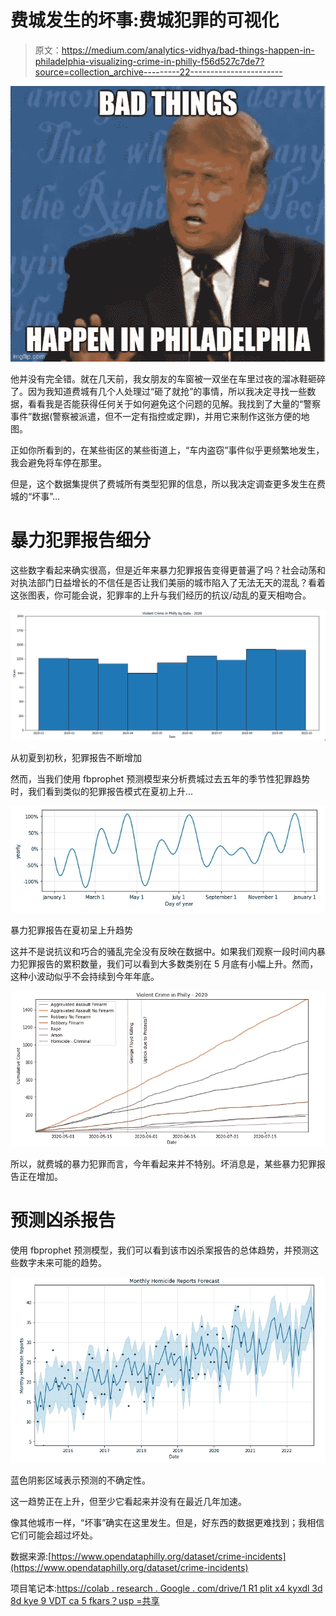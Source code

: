 # 费城发生的坏事:费城犯罪的可视化

> 原文：<https://medium.com/analytics-vidhya/bad-things-happen-in-philadelphia-visualizing-crime-in-philly-f56d527c7de7?source=collection_archive---------22----------------------->

![](img/a991fec3f9634bfafc5ec120f55f7ea3.png)

他并没有完全错。就在几天前，我女朋友的车窗被一双坐在车里过夜的溜冰鞋砸碎了。因为我知道费城有几个人处理过“砸了就抢”的事情，所以我决定寻找一些数据，看看我是否能获得任何关于如何避免这个问题的见解。我找到了大量的“警察事件”数据(警察被派遣，但不一定有指控或定罪)，并用它来制作这张方便的地图。

正如你所看到的，在某些街区的某些街道上，“车内盗窃”事件似乎更频繁地发生，我会避免将车停在那里。

但是，这个数据集提供了费城所有类型犯罪的信息，所以我决定调查更多发生在费城的“坏事”…

# 暴力犯罪报告细分

这些数字看起来确实很高，但是近年来暴力犯罪报告变得更普遍了吗？社会动荡和对执法部门日益增长的不信任是否让我们美丽的城市陷入了无法无天的混乱？看着这张图表，你可能会说，犯罪率的上升与我们经历的抗议/动乱的夏天相吻合。

![](img/5c19ec6c4e6316f0f0bade67e4846fe4.png)

从初夏到初秋，犯罪报告不断增加

然而，当我们使用 fbprophet 预测模型来分析费城过去五年的季节性犯罪趋势时，我们看到类似的犯罪报告模式在夏初上升…

![](img/23b0aa9650ca55c45475c2d292b3638a.png)

暴力犯罪报告在夏初呈上升趋势

这并不是说抗议和巧合的骚乱完全没有反映在数据中。如果我们观察一段时间内暴力犯罪报告的累积数量，我们可以看到大多数类别在 5 月底有小幅上升。然而，这种小波动似乎不会持续到今年年底。

![](img/d701c1b7989068183affa307da3077a0.png)

所以，就费城的暴力犯罪而言，今年看起来并不特别。坏消息是，某些暴力犯罪报告正在增加。

# 预测凶杀报告

使用 fbprophet 预测模型，我们可以看到该市凶杀案报告的总体趋势，并预测这些数字未来可能的趋势。

![](img/162028496e4983148e9fc9754f9d02aa.png)

蓝色阴影区域表示预测的不确定性。

这一趋势正在上升，但至少它看起来并没有在最近几年加速。

像其他城市一样，“坏事”确实在这里发生。但是，好东西的数据更难找到；我相信它们可能会超过坏处。

数据来源:[https://www.opendataphilly.org/dataset/crime-incidents](https://www.opendataphilly.org/dataset/crime-incidents)

项目笔记本:[https://colab . research . Google . com/drive/1 R1 plit x4 kyxdl 3d 8d kye 9 VDT ca 5 fkars？usp =共享](https://colab.research.google.com/drive/1R1PliTX4kYXDL3D8DKYE9VDtca5fKARS?usp=sharing)